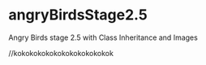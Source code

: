 # angryBirdsStage2.5
Angry Birds stage 2.5 with Class Inheritance and Images

//kokokokokokokokokokokokok